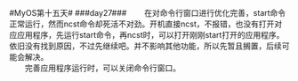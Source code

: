 #MyOS第十五天#
###day27###
　　在对命令行窗口进行优化完善，start命令正常运行，然而ncst命令却死活不对劲。开机直接ncst，不报错，也没有打开对应应用程序，先运行start命令，再ncst时，可以打开刚刚start打开的应用程序。依旧没有找到原因，不过先继续吧。并不影响其他功能，所以先暂且搁置，后续可能会解决。<br>
　　完善应用程序运行时，可以关闭命令行窗口。